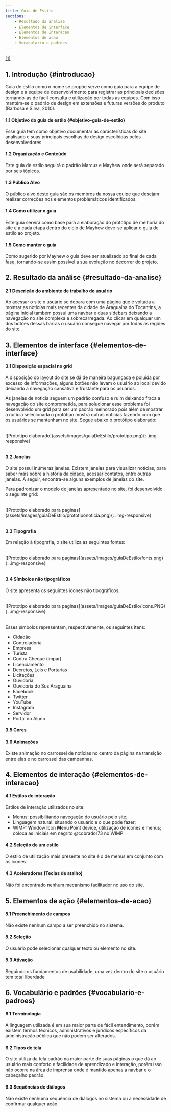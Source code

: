 ```yaml
---
title: Guia de Estilo
sections:
    - Resultado da analise
    - Elementos de interface
    - Elementos de Interacao
    - Elementos de acao
    - Vocabulario e padroes
---
```


[[1]](#label1)

## 1. Introdução {#introducao}

Guia de estilo como o nome se propõe serve como guia para a equipe de design e a equipe de desenvolvimento para registrar as principais decisões tornando-as de fácil consulta e utilização por todas as equipes. Com isso mantém-se o padrão de design em extensões e futuras versões do produto (Barbosa e Silva, 2010).

#### 1.1 Objetivo do guia de estilo {#objetivo-guia-de-estilo}

Esse guia tem como objetivo documentar as características do site analisado e suas principais escolhas de design escolhidas pelos desenvolvedores

#### 1.2 Organização e Conteúdo

Este guia de estilo seguirá o padrão Marcus e Mayhew onde será separado por seis tópicos.

#### 1.3 Público Alvo

O público alvo deste guia são os membros da nossa equipe que desejam realizar correções nos elementos problemáticos identificados.

#### 1.4 Como utilizar o guia

Este guia servirá como base para a elaboração do protótipo de melhoria do site e a cada etapa dentro do ciclo de Mayhew deve-se aplicar o guia de estilo ao projeto.

#### 1.5 Como manter o guia

Como sugerido por Mayhew o guia deve ser atualizado ao final de cada fase, tornando-se assim possível a sua evolução no decorrer do projeto.

## 2. Resultado da análise {#resultado-da-analise}

#### 2.1 Descrição do ambiente de trabalho do usuário

Ao acessar o site o usuário se depara com uma página que é voltada a mostrar as noticías mais recentes da cidade
de Araguaína do Tocantins, a página inicial também possui uma navbar e duas sidebars deixando a navegação no site
complexa e sobrecarregada. Ao clicar em qualquer um dos botões dessas barras o usuário consegue navegar por todas as regiões do site.


## 3. Elementos de  interface {#elementos-de-interface}

#### 3.1 Disposição espacial no grid
A disposição do layout do site se dá de maneira bagunçada e poluida por excesso de informações, alguns botões não
levam o usuário ao local devido deixando a navegação cansativa e frustante para os usuários.

As janelas de noticia seguem um padrão confuso e ruim deixando fraca a navegação do site comprometida, para solucionar esse
problema foi desenvolvido um grid para ser um padrão melhorado pois além de mostrar a noticia selecionada o protótipo mostra outras notícias
fazendo com que os usuários se mantenham no site. Segue abaixo o protótipo elaborado:

<div class="screenshot-holder" style="display: flex; justify-content: center;margin: 2rem auto">
![Prototipo elaborado](assets/images/guiaDeEstilo/prototipo.png){: .img-responsive}
</div>

#### 3.2 Janelas

O site possui inúmeras janelas. Existem janelas para visualizar notícias, para saber mais sobre a história da cidade, acessar contatos, entre outras janelas. A seguir, encontra-se alguns exemplos de janelas do site.

Para padronizar o modelo de janelas apresentado no site, foi desenvolvido o seguinte grid:

<div class="screenshot-holder" style="display: flex; justify-content: center;margin: 2rem auto">
![Prototipo elaborado para paginas](assets/images/guiaDeEstilo/prototiponoticia.png){: .img-responsive}
</div>

#### 3.3 Tipografia

Em relação à tipografia, o site utiliza as seguintes fontes:

<div class="screenshot-holder" style="display: flex; justify-content: center;margin: 2rem auto">
![Prototipo elaborado para paginas](assets/images/guiaDeEstilo/fonts.png){: .img-responsive}
</div>

#### 3.4 Símbolos não tipográficos

O site apresenta os seguintes icones não tipográficos:

<div class="screenshot-holder" style="display: flex; justify-content: center;margin: 2rem auto">
![Prototipo elaborado para paginas](assets/images/guiaDeEstilo/icons.PNG){: .img-responsive}
</div>

Esses símbolos representam, respectivamente, os seguintes itens:
- Cidadão
- Controladoria
- Empresa
- Turista
- Contra Cheque (impar)
- Licenciamento
- Decretos, Leis e Portarias
- Licitações
- Ouvidoria
- Ouvidoria do Sus Araguaina
- Facebook
- Twitter
- YouTube
- Instagram
- Servidor
- Portal do Aluno

#### 3.5 Cores

#### 3.6 Animações

Existe animação no carrossel de notícias no centro da página na transição entre elas e no carrossel das campanhas.

## 4. Elementos de interação {#elementos-de-interacao}

#### 4.1 Estilos de interação

Estilos de interação utilizados no site:
* Menus: possibilitando navegação do usuário pelo site;
* Linguagem natural: situando o usuário e o que pode fazer;
* WIMP: **W**indow **I**con **M**enu **P**oint device, utilização de ícones e menus;
coloca as iniciais em negrito @cobrador73
no WIMP

#### 4.2 Seleção de um estilo

O estilo de utilização mais presente no site é o de menus em conjunto com os ícones.

#### 4.3 Aceleradores (Teclas de atalho)
Não foi encontrado nenhum mecanismo facilitador no uso do site.

## 5. Elementos de ação {#elementos-de-acao}

#### 5.1 Preenchimento de campos
Não existe nenhum campo a ser preenchido no sistema.

#### 5.2 Seleção
O usuário pode selecionar qualquer texto ou elemento no site.

#### 5.3 Ativação

Seguindo os fundamentos de usabilidade, uma vez dentro do site o usuário tem total liberdade

## 6. Vocabulário e padrões {#vocabulario-e-padroes}

#### 6.1 Terminologia

A linguagem utilizada é em sua maior parte de fácil entendimento, porém existem termos técnicos, administrativos e jurídicos específicos da administração pública que não podem ser alterados.

#### 6.2 Tipos de tela

O site utiliza da tela padrão na maior parte de suas páginas o que dá ao usuário mais conforto e facilidade de aprendizado e interação, porém isso não ocorre na área de imprensa onde é mantido apenas a navbar e o cabeçalho padrão.

#### 6.3 Sequências de diálogos

Não existe nenhuma sequência de diálogos no sistema ou a necessidade de confirmar qualquer ação.
